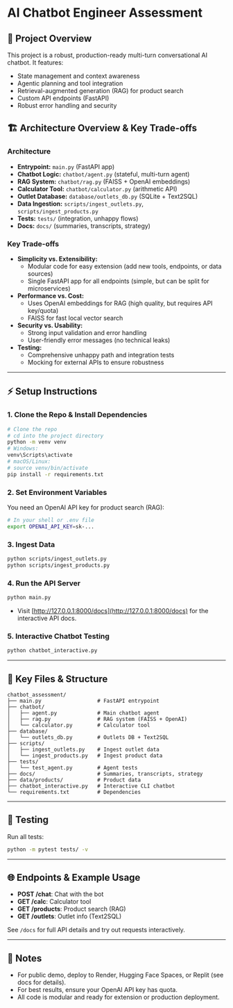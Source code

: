 # AI Chatbot Engineer Assessment

## 🚀 Project Overview
This project is a robust, production-ready multi-turn conversational AI chatbot. It features:
- State management and context awareness
- Agentic planning and tool integration
- Retrieval-augmented generation (RAG) for product search
- Custom API endpoints (FastAPI)
- Robust error handling and security

## 🏗️ Architecture Overview & Key Trade-offs

### **Architecture**
- **Entrypoint:** `main.py` (FastAPI app)
- **Chatbot Logic:** `chatbot/agent.py` (stateful, multi-turn agent)
- **RAG System:** `chatbot/rag.py` (FAISS + OpenAI embeddings)
- **Calculator Tool:** `chatbot/calculator.py` (arithmetic API)
- **Outlet Database:** `database/outlets_db.py` (SQLite + Text2SQL)
- **Data Ingestion:** `scripts/ingest_outlets.py`, `scripts/ingest_products.py`
- **Tests:** `tests/` (integration, unhappy flows)
- **Docs:** `docs/` (summaries, transcripts, strategy)

### **Key Trade-offs**
- **Simplicity vs. Extensibility:**
  - Modular code for easy extension (add new tools, endpoints, or data sources)
  - Single FastAPI app for all endpoints (simple, but can be split for microservices)
- **Performance vs. Cost:**
  - Uses OpenAI embeddings for RAG (high quality, but requires API key/quota)
  - FAISS for fast local vector search
- **Security vs. Usability:**
  - Strong input validation and error handling
  - User-friendly error messages (no technical leaks)
- **Testing:**
  - Comprehensive unhappy path and integration tests
  - Mocking for external APIs to ensure robustness

---

## ⚡️ Setup Instructions

### 1. **Clone the Repo & Install Dependencies**
```sh
# Clone the repo
# cd into the project directory
python -m venv venv
# Windows:
venv\Scripts\activate
# macOS/Linux:
# source venv/bin/activate
pip install -r requirements.txt
```

### 2. **Set Environment Variables**
You need an OpenAI API key for product search (RAG):
```sh
# In your shell or .env file
export OPENAI_API_KEY=sk-...
```

### 3. **Ingest Data**
```sh
python scripts/ingest_outlets.py
python scripts/ingest_products.py
```

### 4. **Run the API Server**
```sh
python main.py
```
- Visit [http://127.0.0.1:8000/docs](http://127.0.0.1:8000/docs) for the interactive API docs.

### 5. **Interactive Chatbot Testing**
```sh
python chatbot_interactive.py
```

---

## 🧩 **Key Files & Structure**
```
chatbot_assessment/
├── main.py                  # FastAPI entrypoint
├── chatbot/
│   ├── agent.py             # Main chatbot agent
│   ├── rag.py               # RAG system (FAISS + OpenAI)
│   └── calculator.py        # Calculator tool
├── database/
│   └── outlets_db.py        # Outlets DB + Text2SQL
├── scripts/
│   ├── ingest_outlets.py    # Ingest outlet data
│   └── ingest_products.py   # Ingest product data
├── tests/
│   └── test_agent.py        # Agent tests
├── docs/                    # Summaries, transcripts, strategy
├── data/products/           # Product data
├── chatbot_interactive.py   # Interactive CLI chatbot
└── requirements.txt         # Dependencies
```

---

## 🧪 **Testing**
Run all tests:
```sh
python -m pytest tests/ -v
```

---

## 🌐 **Endpoints & Example Usage**
- **POST /chat**: Chat with the bot
- **GET /calc**: Calculator tool
- **GET /products**: Product search (RAG)
- **GET /outlets**: Outlet info (Text2SQL)

See `/docs` for full API details and try out requests interactively.

---

## 📝 **Notes**
- For public demo, deploy to Render, Hugging Face Spaces, or Replit (see docs for details).
- For best results, ensure your OpenAI API key has quota.
- All code is modular and ready for extension or production deployment.
